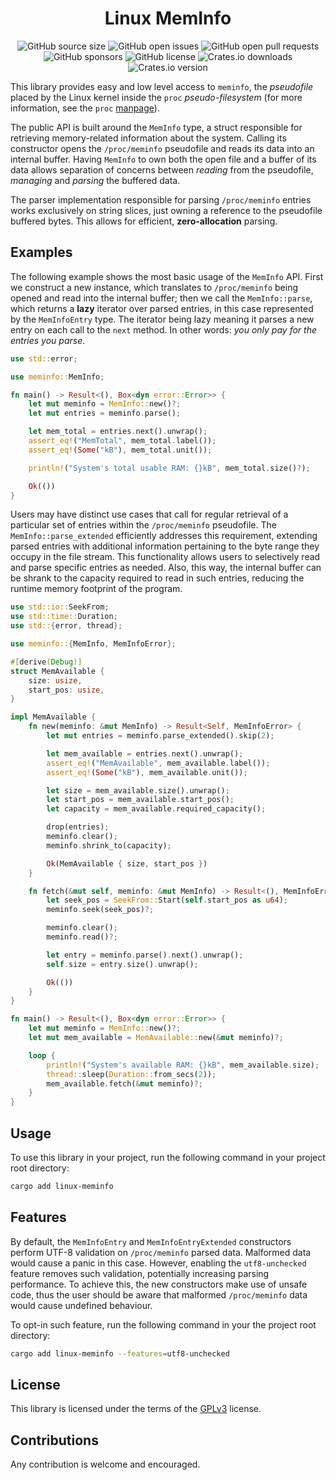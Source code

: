 <div align="center">
  <h1 align="center">Linux MemInfo</h1>

  ![GitHub source size](https://img.shields.io/github/languages/code-size/marcoradocchia/linux-meminfo?color=ea6962&logo=github)
  ![GitHub open issues](https://img.shields.io/github/issues-raw/marcoradocchia/linux-meminfo?color=%23d8a657&logo=github)
  ![GitHub open pull requests](https://img.shields.io/github/issues-pr-raw/marcoradocchia/linux-meminfo?color=%2389b482&logo=github)
  ![GitHub sponsors](https://img.shields.io/github/sponsors/marcoradocchia?color=%23d3869b&logo=github)
  ![GitHub license](https://img.shields.io/github/license/marcoradocchia/linux-meminfo?color=%23e78a4e)
  ![Crates.io downloads](https://img.shields.io/crates/d/linux-meminfo?label=crates.io%20downloads&color=%23a9b665&logo=rust)
  ![Crates.io version](https://img.shields.io/crates/v/linux-meminfo?logo=rust&color=%23d8a657)
</div>

This library provides easy and low level access to `meminfo`, the _pseudofile_
placed by the Linux kernel inside the `proc` _pseudo-filesystem_ (for more
information, see the `proc`
[manpage](https://man7.org/linux/man-pages/man5/proc.5.html)).

The public API is built around the `MemInfo` type, a struct responsible for
retrieving memory-related information about the system. Calling its constructor
opens the `/proc/meminfo` pseudofile and reads its data into an internal buffer.
Having `MemInfo` to own both the open file and a buffer of its data allows
separation of concerns between _reading_ from the pseudofile, _managing_ and
_parsing_ the buffered data.

The parser implementation responsible for parsing `/proc/meminfo` entries
works exclusively on string slices, just owning a reference to the pseudofile
buffered bytes. This allows for efficient, **zero-allocation** parsing.

## Examples

The following example shows the most basic usage of the `MemInfo` API. First
we construct a new instance, which translates to `/proc/meminfo` being opened
and read into the internal buffer; then we call the `MemInfo::parse`, which
returns a **lazy** iterator over parsed entries, in this case represented by
the `MemInfoEntry` type. The iterator being lazy meaning it parses a new
entry on each call to the `next` method. In other words: _you only pay for the
entries you parse_.

```rust
use std::error;

use meminfo::MemInfo;

fn main() -> Result<(), Box<dyn error::Error>> {
    let mut meminfo = MemInfo::new()?;
    let mut entries = meminfo.parse();

    let mem_total = entries.next().unwrap();
    assert_eq!("MemTotal", mem_total.label());
    assert_eq!(Some("kB"), mem_total.unit());

    println!("System's total usable RAM: {}kB", mem_total.size()?);

    Ok(())
}
```

Users may have distinct use cases that call for regular retrieval of a
particular set of entries within the `/proc/meminfo` pseudofile. The
`MemInfo::parse_extended` efficiently addresses this requirement, extending
parsed entries with additional information pertaining to the byte range they
occupy in the file stream. This functionality allows users to selectively read
and parse specific entries as needed. Also, this way, the internal buffer can
be shrank to the capacity required to read in such entries, reducing the runtime
memory footprint of the program.

```rust
use std::io::SeekFrom;
use std::time::Duration;
use std::{error, thread};

use meminfo::{MemInfo, MemInfoError};

#[derive(Debug)]
struct MemAvailable {
    size: usize,
    start_pos: usize,
}

impl MemAvailable {
    fn new(meminfo: &mut MemInfo) -> Result<Self, MemInfoError> {
        let mut entries = meminfo.parse_extended().skip(2);

        let mem_available = entries.next().unwrap();
        assert_eq!("MemAvailable", mem_available.label());
        assert_eq!(Some("kB"), mem_available.unit());

        let size = mem_available.size().unwrap();
        let start_pos = mem_available.start_pos();
        let capacity = mem_available.required_capacity();

        drop(entries);
        meminfo.clear();
        meminfo.shrink_to(capacity);

        Ok(MemAvailable { size, start_pos })
    }

    fn fetch(&mut self, meminfo: &mut MemInfo) -> Result<(), MemInfoError> {
        let seek_pos = SeekFrom::Start(self.start_pos as u64);
        meminfo.seek(seek_pos)?;

        meminfo.clear();
        meminfo.read()?;

        let entry = meminfo.parse().next().unwrap();
        self.size = entry.size().unwrap();

        Ok(())
    }
}

fn main() -> Result<(), Box<dyn error::Error>> {
    let mut meminfo = MemInfo::new()?;
    let mut mem_available = MemAvailable::new(&mut meminfo)?;

    loop {
        println!("System's available RAM: {}kB", mem_available.size);
        thread::sleep(Duration::from_secs(2));
        mem_available.fetch(&mut meminfo)?;
    }
}
```

## Usage

To use this library in your project, run the following command in your project
root directory:

```sh
cargo add linux-meminfo
```

## Features

By default, the `MemInfoEntry` and `MemInfoEntryExtended` constructors perform
UTF-8 validation on `/proc/meminfo` parsed data. Malformed data would cause
a panic in this case. However, enabling the `utf8-unchecked` feature removes
such validation, potentially increasing parsing performance. To achieve this,
the new constructors make use of unsafe code, thus the user should be aware
that malformed `/proc/meminfo` data would cause undefined behaviour.

To opt-in such feature, run the following command in your the project root
directory:

```sh
cargo add linux-meminfo --features=utf8-unchecked
```

## License

This library is licensed under the terms of the [GPLv3](LICENSE) license.

## Contributions

Any contribution is welcome and encouraged.

